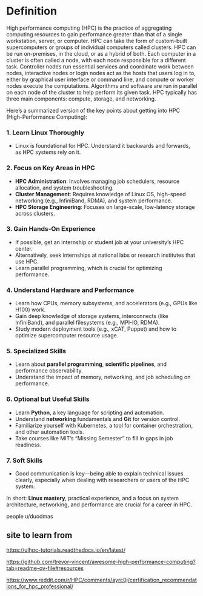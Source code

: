 








# Definition  
High performance computing (HPC) is the practice of aggregating computing resources to gain performance greater than that of a single workstation, server, or computer. HPC can take the form of custom-built supercomputers or groups of individual computers called clusters. HPC can be run on-premises, in the cloud, or as a hybrid of both. Each computer in a cluster is often called a node, with each node responsible for a different task. Controller nodes run essential services and coordinate work between nodes, interactive nodes or login nodes act as the hosts that users log in to, either by graphical user interface or command line, and compute or worker nodes execute the computations. Algorithms and software are run in parallel on each node of the cluster to help perform its given task. HPC typically has three main components: compute, storage, and networking.




Here’s a summarized version of the key points about getting into HPC (High-Performance Computing):

### 1. **Learn Linux Thoroughly**

- Linux is foundational for HPC. Understand it backwards and forwards, as HPC systems rely on it.

### 2. **Focus on Key Areas in HPC**

- **HPC Administration**: Involves managing job schedulers, resource allocation, and system troubleshooting.
- **Cluster Management**: Requires knowledge of Linux OS, high-speed networking (e.g., InfiniBand, RDMA), and system performance.
- **HPC Storage Engineering**: Focuses on large-scale, low-latency storage across clusters.

### 3. **Gain Hands-On Experience**

- If possible, get an internship or student job at your university’s HPC center.
- Alternatively, seek internships at national labs or research institutes that use HPC.
- Learn parallel programming, which is crucial for optimizing performance.

### 4. **Understand Hardware and Performance**

- Learn how CPUs, memory subsystems, and accelerators (e.g., GPUs like H100) work.
- Gain deep knowledge of storage systems, interconnects (like InfiniBand), and parallel filesystems (e.g., MPI-IO, RDMA).
- Study modern deployment tools (e.g., xCAT, Puppet) and how to optimize supercomputer resource usage.

### 5. **Specialized Skills**

- Learn about **parallel programming**, **scientific pipelines**, and performance observability.
- Understand the impact of memory, networking, and job scheduling on performance.

### 6. **Optional but Useful Skills**

- Learn **Python**, a key language for scripting and automation.
- Understand **networking** fundamentals and **Git** for version control.
- Familiarize yourself with Kubernetes, a tool for container orchestration, and other automation tools.
- Take courses like MIT’s “Missing Semester” to fill in gaps in job readiness.

### 7. **Soft Skills**

- Good communication is key—being able to explain technical issues clearly, especially when dealing with researchers or users of the HPC system.

In short: **Linux mastery**, practical experience, and a focus on system architecture, networking, and performance are crucial for a career in HPC. 



people 
u/duodmas

## site to learn from 

https://ulhpc-tutorials.readthedocs.io/en/latest/ 


https://github.com/trevor-vincent/awesome-high-performance-computing?tab=readme-ov-file#resources 


https://www.reddit.com/r/HPC/comments/ayrc0j/certification_recommendations_for_hpc_professional/